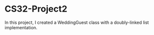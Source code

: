 # CS32-Project2

In this project, I created a WeddingGuest class with a doubly-linked list implementation.
